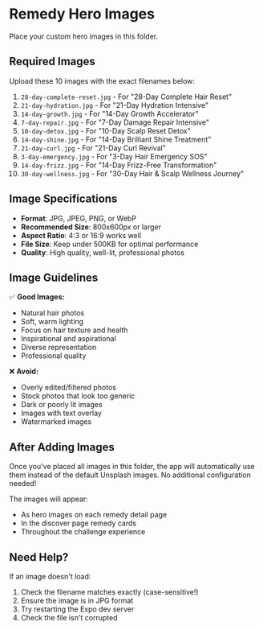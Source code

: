 # Remedy Hero Images

Place your custom hero images in this folder.

## Required Images

Upload these 10 images with the exact filenames below:

1. `28-day-complete-reset.jpg` - For "28-Day Complete Hair Reset"
2. `21-day-hydration.jpg` - For "21-Day Hydration Intensive"  
3. `14-day-growth.jpg` - For "14-Day Growth Accelerator"
4. `7-day-repair.jpg` - For "7-Day Damage Repair Intensive"
5. `10-day-detox.jpg` - For "10-Day Scalp Reset Detox"
6. `14-day-shine.jpg` - For "14-Day Brilliant Shine Treatment"
7. `21-day-curl.jpg` - For "21-Day Curl Revival"
8. `3-day-emergency.jpg` - For "3-Day Hair Emergency SOS"
9. `14-day-frizz.jpg` - For "14-Day Frizz-Free Transformation"
10. `30-day-wellness.jpg` - For "30-Day Hair & Scalp Wellness Journey"

## Image Specifications

- **Format**: JPG, JPEG, PNG, or WebP
- **Recommended Size**: 800x600px or larger
- **Aspect Ratio**: 4:3 or 16:9 works well
- **File Size**: Keep under 500KB for optimal performance
- **Quality**: High quality, well-lit, professional photos

## Image Guidelines

✅ **Good Images:**
- Natural hair photos
- Soft, warm lighting
- Focus on hair texture and health
- Inspirational and aspirational
- Diverse representation
- Professional quality

❌ **Avoid:**
- Overly edited/filtered photos
- Stock photos that look too generic
- Dark or poorly lit images
- Images with text overlay
- Watermarked images

## After Adding Images

Once you've placed all images in this folder, the app will automatically use them instead of the default Unsplash images. No additional configuration needed!

The images will appear:
- As hero images on each remedy detail page
- In the discover page remedy cards
- Throughout the challenge experience

## Need Help?

If an image doesn't load:
1. Check the filename matches exactly (case-sensitive!)
2. Ensure the image is in JPG format
3. Try restarting the Expo dev server
4. Check the file isn't corrupted

